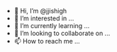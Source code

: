 - 👋 Hi, I’m @jjishigh
- 👀 I’m interested in ...
- 🌱 I’m currently learning ...
- 💞️ I’m looking to collaborate on ...
- 📫 How to reach me ...

<!---
jjishigh/jjishigh is a ✨ special ✨ repository because its `README.md` (this file) appears on your GitHub profile.
You can click the Preview link to take a look at your changes.
--->
